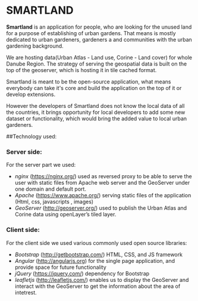 # SMARTLAND

**Smartland** is an application for people, who are looking for the unused land for a purpose of establishing of urban gardens. That means is mostly dedicated to urban gardeners, gardeners a and communities with the urban gardening background.    

We are hosting data(Urban Atlas - Land use, Corine - Land cover) for whole Danube Region. The strategy of serving the geospatial data is built on the top of the geoserver, which is hosting it in tile cached format. 

Smartland is meant to be the open-source application, what means everybody can take it's core and build the application on the top of it or develop extensions.    

However the developers of Smartland does not know the local data of all the countries, it brings opportunity for local developers to add some new dataset or functionality, which would bring the added value to local urban gardeners.    

##Technology used:

### Server side:

For the server part we used:
* *nginx* (https://nginx.org/) used as reversed proxy to be able to serve the user with static files from Apache web server and the GeoServer under one domain and default port.
* *Apache* (https://www.apache.org/) serving static files of the application (Html, css, javascripts , images)
* *GeoServer* (http://geoserver.org/) used to publish the Urban Atlas and Corine data using openLayer’s tiled layer.    

### Client side:

For the client side we used various commonly used open source libraries:
* *Bootstrap* (http://getbootstrap.com/) HTML, CSS, and JS framework
* *Angular* (http://angularjs.org) for the single page application, and provide space for future functionality
* *jQuery* (https://jquery.com/)  dependency for Bootstrap
* *leafletjs* (http://leafletjs.com/) enables us to display the GeoServer and interact with the GeoServer to get the information about the area of intetrest.